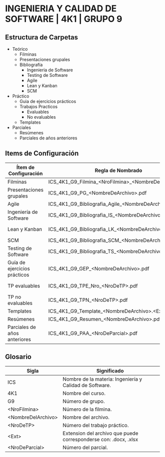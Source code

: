
# INGENIERIA Y CALIDAD DE SOFTWARE | 4K1 | GRUPO 9




## Estructura de Carpetas

- Teórico
    - Filminas
    - Presentaciones grupales
	- Bibliografía
		- Ingenieria de Software
		- Testing de Software
		- Agile
		- Lean y Kanban
		- SCM
- Práctico
	- Guia de ejercicios prácticos
	- Trabajos Practicos
		- Evaluables
		- No evaluables
	- Templates
- Parciales
	- Resúmenes
	- Parciales de años anteriores


## Items de Configuración
| Ítem de Configuración        | Regla de Nombrado                                     | Ubicación                                               |
| ---------------------------- | ----------------------------------------------------- | ------------------------------------------------------- |
| Filminas                     | ICS_4K1_G9_Filmina_\<NroFilmina\>_\<NombreDeFilmina\>.pdf | ICS_4K1_G9\\teorico\\filminas                           |
| Presentaciones grupales      | ICS_4K1_G9_PG_\<NombreDeArchivo\>.pdf                   | ICS_4K1_G9\\teorico\\presentaciones-grupales            |
| Agile                        | ICS_4K1_G9_Bibliografia_Agile_\<NombreDeArchivo\>.pdf   | ICS_4K1_G9\\teorico\\bibliografia\\Agile                |
| Ingeniería de Software       | ICS_4K1_G9_Bibliografia_IS_\<NombreDeArchivo\>.pdf      | ICS_4K1_G9\\teorico\\bibliografia\\Ingenieria-Software  |
| Lean y Kanban                | ICS_4K1_G9_Bibliografia_LK_\<NombreDeArchivo\>.pdf      | ICS_4K1_G9\\teorico\\bibliografia\\Lean-Kanban          |
| SCM                          | ICS_4K1_G9_Bibliografia_SCM_\<NombreDeArchivo\>.pdf     | ICS_4K1_G9\\teorico\\bibliografia\\SCM                  |
| Testing de Software          | ICS_4K1_G9_Bibliografia_TS_\<NombreDeArchivo\>.pdf      | ICS_4K1_G9\\teorico\\bibliografia\\Testing-Software     |
| Guía de ejercicios prácticos | ICS_4K1_G9_GEP_\<NombreDeArchivo\>.pdf                  | ICS_4K1_G9\\practico\\guia-ejercicios-practicos         |
| TP evaluables                | ICS_4K1_G9_TPE_Nro_\<NroDeTP\>.pdf                      | ICS_4K1_G9\\practico\\trabajos-practicos\\evaluables    |
| TP no evaluables             | ICS_4K1_G9_TPN_\<NroDeTP\>.pdf                          | ICS_4K1_G9\\practico\\trabajos-practicos\\no-evaluables |
| Templates                    | ICS_4K1_G9_Template_\<NombreDeArchivo\>.\<Ext\>           | ICS_4K1_G9\\practico\\templates                         |
| Resúmenes                    | ICS_4K1_G9_Resumen_\<NombreDeArchivo\>.pdf              | ICS_4K1_G9\\parciales\\resumenes                        |
| Parciales de años anteriores | ICS_4K1_G9_PAA_\<NroDeParcial\>.pdf                     | ICS_4K1_G9\\parciales\\parciales-años-anteriores        |

## Glosario

| Sigla              | Significado                                                      |
| ------------------ | ---------------------------------------------------------------- |
| ICS                | Nombre de la materia: Ingeniería y Calidad de Software.          |
| 4K1                | Nombre del curso.                                                |
| G9                 | Número de grupo.                                                 |
| \<NroFilmina\>       | Número de la filmina.                                            |
| \<NombreDelArchivo\> | Nombre del archivo.                                              |
| \<NroDeTP\>          | Número del trabajo práctico.                                     |
| \<Ext\>              | Extension del archivo que puede corresponderse con: .docx, .xlsx |
| \<NroDeParcial\>     | Número del parcial.                                              |
